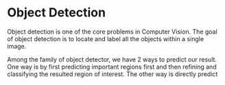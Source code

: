 # Object Detection

Object detection is one of the core problems in Computer Vision. The goal of object detection is to locate and label all the objects within a single image.

Among the family of object detector, we have 2 ways to predict our result. One way is by first predicting important regions first and then refining and classifying the resulted region of interest. The other way is directly predict 
